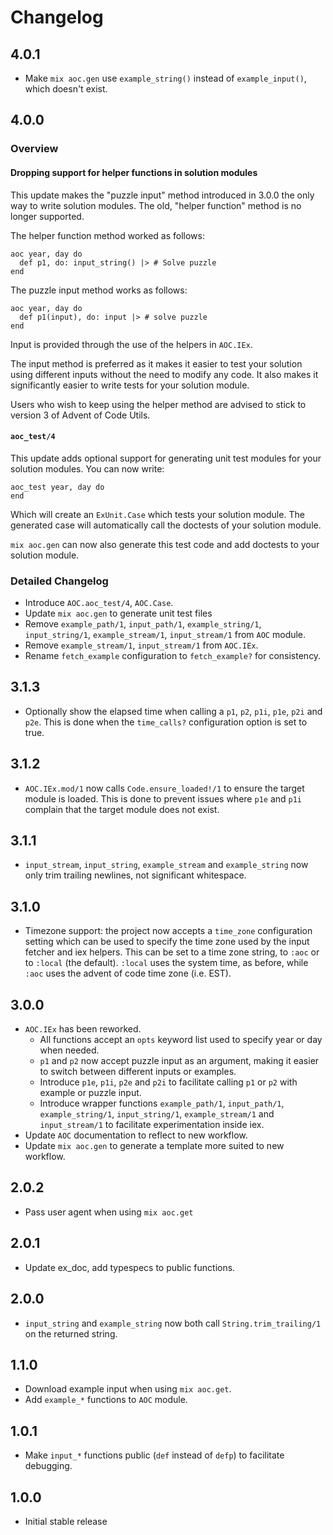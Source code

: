 # Changelog

## 4.0.1

- Make `mix aoc.gen` use `example_string()` instead of `example_input()`, which
  doesn't exist.

## 4.0.0

### Overview

#### Dropping support for helper functions in solution modules

This update makes the "puzzle input" method introduced in 3.0.0 the only way
to write solution modules. The old, "helper function" method is no longer
supported.

The helper function method worked as follows:

```
aoc year, day do
  def p1, do: input_string() |> # Solve puzzle
end
```

The puzzle input method works as follows:

```
aoc year, day do
  def p1(input), do: input |> # solve puzzle
end
```

Input is provided through the use of the helpers in `AOC.IEx`.

The input method is preferred as it makes it easier to test your solution using
different inputs without the need to modify any code. It also makes it
significantly easier to write tests for your solution module.

Users who wish to keep using the helper method are advised to stick to version
3 of Advent of Code Utils.

#### `aoc_test/4`

This update adds optional support for generating unit test modules for your
solution modules. You can now write:

```
aoc_test year, day do
end
```

Which will create an `ExUnit.Case` which tests your solution module. The
generated case will automatically call the doctests of your solution module.

`mix aoc.gen` can now also generate this test code and add doctests to your
solution module.

### Detailed Changelog

- Introduce `AOC.aoc_test/4`, `AOC.Case`.
- Update `mix aoc.gen` to generate unit test files
- Remove `example_path/1`, `input_path/1`, `example_string/1`,
  `input_string/1`, `example_stream/1`, `input_stream/1` from `AOC` module.
- Remove `example_stream/1`, `input_stream/1` from `AOC.IEx`.
- Rename `fetch_example` configuration to `fetch_example?` for consistency.

## 3.1.3

- Optionally show the elapsed time when calling a `p1`, `p2`, `p1i`, `p1e`,
  `p2i` and `p2e`. This is done when the `time_calls?` configuration option is
  set to true.

## 3.1.2

- `AOC.IEx.mod/1` now calls `Code.ensure_loaded!/1` to ensure the target module
  is loaded. This is done to prevent issues where `p1e` and `p1i` complain that
  the target module does not exist.

## 3.1.1

- `input_stream`, `input_string`, `example_stream` and `example_string` now
  only trim trailing newlines, not significant whitespace.

## 3.1.0

- Timezone support: the project now accepts a `time_zone` configuration setting
  which can be used to specify the time zone used by the input fetcher and iex
  helpers. This can be set to a time zone string, to `:aoc` or to `:local` (the
  default). `:local` uses the system time, as before, while `:aoc` uses the
  advent of code time zone (i.e. EST).

## 3.0.0

- `AOC.IEx` has been reworked.
  - All functions accept an `opts` keyword list used to specify year or day
    when needed.
  - `p1` and `p2` now accept puzzle input as an argument, making it easier to
    switch between different inputs or examples.
  - Introduce `p1e`, `p1i`, `p2e` and `p2i` to facilitate calling `p1` or `p2`
    with example or puzzle input.
  - Introduce wrapper functions `example_path/1`, `input_path/1`,
    `example_string/1`, `input_string/1`, `example_stream/1` and
    `input_stream/1` to facilitate experimentation inside iex.
- Update `AOC` documentation to reflect to new workflow.
- Update `mix aoc.gen` to generate a template more suited to new workflow.

## 2.0.2

- Pass user agent when using `mix aoc.get`

## 2.0.1

- Update ex_doc, add typespecs to public functions.

## 2.0.0

- `input_string` and `example_string` now both call `String.trim_trailing/1` on
  the returned string.

## 1.1.0

- Download example input when using `mix aoc.get`.
- Add `example_*` functions to `AOC` module.

## 1.0.1

- Make `input_*` functions public (`def` instead of `defp`) to
  facilitate debugging.

## 1.0.0

- Initial stable release
